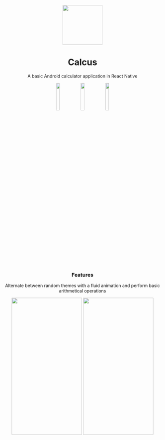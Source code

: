 

<div align="center">
  <img width="128" height="128" src="https://github.com/Rafael-CN/Calcus/assets/115326287/4828632a-e097-4b2f-a6ef-8e1e75cdad5c">
  <h1>Calcus</h1>
  <p>A basic Android calculator application in React Native</p>  
</div>

<p align="center">
  <img src="https://github.com/Rafael-CN/Calcus/assets/115326287/a0e501aa-fc64-4a3f-bcac-81cf5f971e5f" width="15%">
  <img src="https://github.com/Rafael-CN/Calcus/assets/115326287/aff3f507-9e73-4894-9803-c761f082a629" width="15%">
  <img src="https://github.com/Rafael-CN/Calcus/assets/115326287/4752abc9-de7a-44e5-94f6-9ee21e138bfb" width="15%">
</p>

<h3 align="center">Features</h3>
<div align="center">
  <p>Alternate between random themes with a fluid animation and perform basic arithmetical operations</p>
  <img src="https://github.com/Rafael-CN/Calcus/assets/115326287/8fedc741-3889-48c4-8445-8a96f9f1850f)" width="226" height="441">
  <img src="https://github.com/Rafael-CN/Calcus/assets/115326287/1e5efb15-349a-4fd9-bf95-70382034e348)" width="226" height="441">
</div>
  
